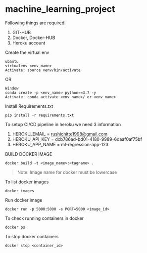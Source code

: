 # machine_learning_project

Following things are required.
1. GIT-HUB
2. Docker, Docker-HUB
3. Heroku account

Create the virtual env
```
ubantu
virtualenv <env_name>
Activate: source venv/bin/activate
```
OR
```
Window
conda create -p <env_name> python==3.7 -y
Activate: conda activate <env_name>/ or <env_name>
```

Install Requirements.txt
```
pip install -r requirements.txt
```


To setup CI/CD pipeline in heroku we need 3 information

1. HEROKU_EMAIL = rushichitte1998@gmail.com
2. HEROKU_API_KEY = dcb786ad-bd01-4180-9989-6daaf0af75bf
3. HEROKU_APP_NAME = ml-regression-app-123


BUILD DOCKER IMAGE
```
docker build -t <image_name>:<tagname> .
```

> Note: Image name for docker must be lowercase

To list docker images
```
docker images
```

Run docker image
```
docker run -p 5000:5000 -e PORT=5000 <image_id>
```

To check running containers in docker
```
docker ps
```

To stop docker containers
```
docker stop <container_id>
```